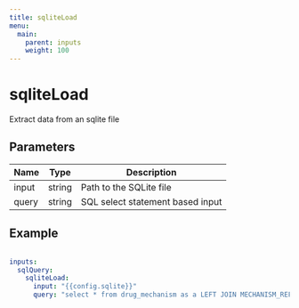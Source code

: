 ```yaml
---
title: sqliteLoad
menu:
  main:
    parent: inputs
    weight: 100
---
```


# sqliteLoad

Extract data from an sqlite file

## Parameters

| Name | Type | Description |
|-------|---|--------|
| input | string | Path to the SQLite file |
| query | string | SQL select statement based input |

## Example

```yaml

inputs:
  sqlQuery:
    sqliteLoad:
      input: "{{config.sqlite}}"
      query: "select * from drug_mechanism as a LEFT JOIN MECHANISM_REFS as b on a.MEC_ID=b.MEC_ID LEFT JOIN TARGET_COMPONENTS as c on a.TID=c.TID LEFT JOIN COMPONENT_SEQUENCES as d on c.COMPONENT_ID=d.COMPONENT_ID LEFT JOIN MOLECULE_DICTIONARY as e on a.MOLREGNO=e.MOLREGNO"

```